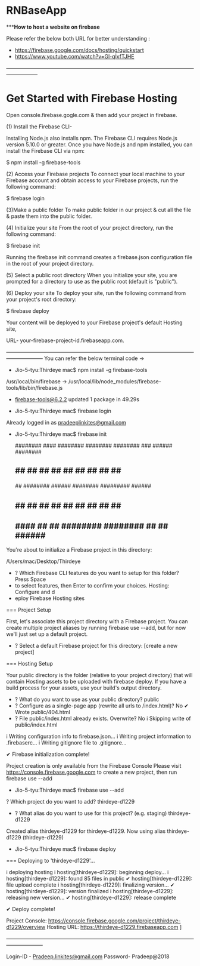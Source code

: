# RNBaseApp

***************How to host a website on firebase************

Please refer the below both URL for better understanding :
* https://firebase.google.com/docs/hosting/quickstart
* https://www.youtube.com/watch?v=Gl-qlxfTJHE


——————————————————————————————————————————
# Get Started with Firebase Hosting #

Open console.firebase.gogle.com & then add your project in firebase.

(1) Install the Firebase CLI-

Installing Node.js also installs npm.
The Firebase CLI requires Node.js version 5.10.0 or greater.
Once you have Node.js and npm installed, you can install the Firebase CLI via npm:

$ npm install -g firebase-tools

(2) Access your Firebase projects
To connect your local machine to your Firebase account and obtain access to your Firebase projects, run the following command:

$ firebase login

(3)Make a public folder
 To make public folder in our project & cut all the file & paste them into the public folder.

 
(4) Initialize your site
From the root of your project directory, run the following command:

$ firebase init

Running the firebase init command creates a firebase.json configuration file in the root of your project directory. 

(5) Select a public root directory
When you initialize your site, you are prompted for a directory to use as the public root (default is "public").

(6) Deploy your site
To deploy your site, run the following command from your project's root directory:

$ firebase deploy

Your content will be deployed to your Firebase project's default Hosting site, 

URL-   your-firebase-project-id.firebaseapp.com.


———————————————————————————————————————————
You can refer the below terminal code ->

* Jio-5-tyu:Thirdeye mac$ npm install -g firebase-tools

/usr/local/bin/firebase -> /usr/local/lib/node_modules/firebase-tools/lib/bin/firebase.js
+ firebase-tools@6.2.2
updated 1 package in 49.29s
* Jio-5-tyu:Thirdeye mac$ firebase login

Already logged in as pradeeplinkites@gmail.com

* Jio-5-tyu:Thirdeye mac$ firebase init

     ######## #### ########  ######## ########     ###     ######  ########
     ##        ##  ##     ## ##       ##     ##  ##   ##  ##       ##
     ######    ##  ########  ######   ########  #########  ######  ######
     ##        ##  ##    ##  ##       ##     ## ##     ##       ## ##
     ##       #### ##     ## ######## ########  ##     ##  ######  ########

You're about to initialize a Firebase project in this directory:

  /Users/mac/Desktop/Thirdeye

* ? Which Firebase CLI features do you want to setup for this folder? Press Space 
* to select features, then Enter to confirm your choices. Hosting: Configure and d
* eploy Firebase Hosting sites

=== Project Setup

First, let's associate this project directory with a Firebase project.
You can create multiple project aliases by running firebase use --add, 
but for now we'll just set up a default project.

* ? Select a default Firebase project for this directory: [create a new project]

=== Hosting Setup

Your public directory is the folder (relative to your project directory) that
will contain Hosting assets to be uploaded with firebase deploy. If you
have a build process for your assets, use your build's output directory.

* ? What do you want to use as your public directory? public
* ? Configure as a single-page app (rewrite all urls to /index.html)? No
✔  Wrote public/404.html
* ? File public/index.html already exists. Overwrite? No
i  Skipping write of public/index.html

i  Writing configuration info to firebase.json...
i  Writing project information to .firebaserc...
i  Writing gitignore file to .gitignore...

✔  Firebase initialization complete!

Project creation is only available from the Firebase Console
Please visit https://console.firebase.google.com to create a new project, then run firebase use --add

* Jio-5-tyu:Thirdeye mac$ firebase use --add

? Which project do you want to add? thirdeye-d1229

* ? What alias do you want to use for this project? (e.g. staging) thirdeye-d1229

Created alias thirdeye-d1229 for thirdeye-d1229.
Now using alias thirdeye-d1229 (thirdeye-d1229)

* Jio-5-tyu:Thirdeye mac$ firebase deploy

=== Deploying to 'thirdeye-d1229'...

i  deploying hosting
i  hosting[thirdeye-d1229]: beginning deploy...
i  hosting[thirdeye-d1229]: found 85 files in public
✔  hosting[thirdeye-d1229]: file upload complete
i  hosting[thirdeye-d1229]: finalizing version...
✔  hosting[thirdeye-d1229]: version finalized
i  hosting[thirdeye-d1229]: releasing new version...
✔  hosting[thirdeye-d1229]: release complete

✔  Deploy complete!

Project Console: https://console.firebase.google.com/project/thirdeye-d1229/overview
Hosting URL: https://thirdeye-d1229.firebaseapp.com ]

———————————————————————————————————————————

Login-ID  - Pradeep.linkites@gmail.com
Password-   Pradeep@2018
